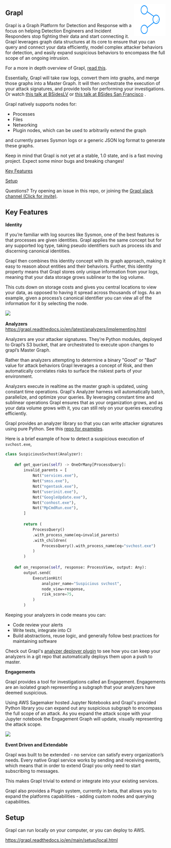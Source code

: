 <img 
    src="src/js/engagement_view/src/components/reusableComponents/graplHeader/logo.svg" 
    width="100px"
    height="100px"
    align="right"
    />
## Grapl

Grapl is a Graph Platform for Detection and Response with a focus on
helping Detection Engineers and Incident Responders stop fighting
their data and start connecting it. Grapl leverages graph data
structures at its core to ensure that you can query and connect your
data efficiently, model complex attacker behaviors for detection, and
easily expand suspicious behaviors to encompass the full scope of an
ongoing intrusion.

For a more in depth overview of Grapl, [read this](https://insanitybit.github.io/2019/03/09/grapl).

Essentially, Grapl will take raw logs, convert them into graphs, and
merge those graphs into a Master Graph. It will then orchestrate the
execution of your attack signatures, and provide tools for performing
your investigations. Or watch [this talk at
BSidesLV](https://www.youtube.com/watch?v=LjCtbpXQA9U&t=8028s) or
[this talk at BSides San
Francisco](https://www.youtube.com/watch?v=uErWRAJ4I4w) .

Grapl natively supports nodes for:

- Processes
- Files
- Networking
- Plugin nodes, which can be used to arbitrarily extend the graph

and currently parses Sysmon logs or a generic JSON log format to
generate these graphs.

Keep in mind that Grapl is not yet at a stable, 1.0 state, and is a
fast moving project. Expect some minor bugs and breaking changes!

[Key Features](https://github.com/grapl-security/grapl#key-features)

[Setup](https://github.com/grapl-security/grapl#setup)

Questions? Try opening an issue in this repo, or joining the [Grapl
slack channel (Click for
invite)](https://join.slack.com/t/grapl-dfir/shared_invite/zt-armk3shf-nuY19fQQuUnYk~dHltUPCw).

## Key Features

**Identity**

If you’re familiar with log sources like Sysmon, one of the best
features is that processes are given identities. Grapl applies the
same concept but for any supported log type, taking pseudo identifiers
such as process ids and discerning canonical identities.

Grapl then combines this identity concept with its graph approach,
making it easy to reason about entities and their behaviors. Further,
this identity property means that Grapl stores only unique information
from your logs, meaning that your data storage grows sublinear to the
log volume.

This cuts down on storage costs and gives you central locations to
view your data, as opposed to having it spread across thousands of
logs. As an example, given a process’s canonical identifier you can
view all of the information for it by selecting the node.

![](https://d2mxuefqeaa7sj.cloudfront.net/s_7CBC3A8B36A73886DC59F4792258C821D6717C3DB02DA354DE68418C9DCF5C29_1553026555668_image.png)


**Analyzers**
https://grapl.readthedocs.io/en/latest/analyzers/implementing.html

Analyzers are your attacker signatures. They’re Python modules,
deployed to Grapl’s S3 bucket, that are orchestrated to execute upon
changes to grapl’s Master Graph.

Rather than analyzers attempting to determine a binary "Good" or "Bad"
value for attack behaviors Grapl leverages a concept of Risk, and then
automatically correlates risks to surface the riskiest parts of your
environment.

Analyzers execute in realtime as the master graph is updated, using
constant time operations. Grapl's Analyzer harness will automatically
batch, parallelize, and optimize your queries. By leveraging constant
time and sublinear operations Grapl ensures that as your organization
grows, and as your data volume grows with it, you can still rely on
your queries executing efficiently.

Grapl provides an analyzer library so that you can write attacker
signatures using pure Python. See this [repo for
examples](https://github.com/grapl-security/grapl-analyzers).

Here is a brief example of how to detect a suspicious execution of `svchost.exe`,
```python
class SuspiciousSvchost(Analyzer):

    def get_queries(self) -> OneOrMany[ProcessQuery]:
        invalid_parents = [
            Not("services.exe"),
            Not("smss.exe"),
            Not("ngentask.exe"),
            Not("userinit.exe"),
            Not("GoogleUpdate.exe"),
            Not("conhost.exe"),
            Not("MpCmdRun.exe"),
        ]

        return (
            ProcessQuery()
            .with_process_name(eq=invalid_parents)
            .with_children(
                ProcessQuery().with_process_name(eq="svchost.exe")
            )
        )

    def on_response(self, response: ProcessView, output: Any):
        output.send(
            ExecutionHit(
                analyzer_name="Suspicious svchost",
                node_view=response,
                risk_score=75,
            )
        )
```
Keeping your analyzers in code means you can:

- Code review your alerts
- Write tests, integrate into CI
- Build abstractions, reuse logic, and generally follow best practices
  for maintaining software

Check out Grapl's [analyzer deployer
plugin](https://github.com/grapl-security/grapl-analyzer-deployer) to see
how you can keep your analyzers in a git repo that automatically
deploys them upon a push to master.

**Engagements**

Grapl provides a tool for investigations called an
Engagement. Engagements are an isolated graph representing a subgraph
that your analyzers have deemed suspicious.

Using AWS Sagemaker hosted Jupyter Notebooks and Grapl's provided
Python library you can expand out any suspicious subgraph to encompass
the full scope of an attack.  As you expand the attack scope with your
Jupyter notebook the Engagement Graph will update, visually
representing the attack scope.

![](https://s3.amazonaws.com/media-p.slid.es/uploads/650602/images/6646682/Screenshot_from_2019-10-11_20-24-34.png)

**Event Driven and Extendable**

Grapl was built to be extended - no service can satisfy every
organization’s needs. Every native Grapl service works by sending and
receiving events, which means that in order to extend Grapl you only
need to start subscribing to messages.

This makes Grapl trivial to extend or integrate into your existing services.

Grapl also provides a Plugin system, currently in beta, that allows
you to expand the platforms capabilities - adding custom nodes and
querying capabilities.


## Setup
Grapl can run locally on your computer, or you can deploy to AWS.

https://grapl.readthedocs.io/en/main/setup/local.html
